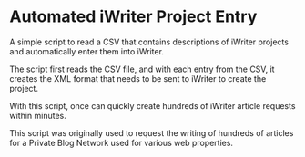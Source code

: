 # Automated iWriter Project Entry

A simple script to read a CSV that contains descriptions of iWriter projects and automatically enter them into iWriter.


The script first reads the CSV file, and with each entry from the CSV, it creates the XML format that needs to be sent to iWriter to create the project.

With this script, once can quickly create hundreds of iWriter article requests within minutes.

This script was originally used to request the writing of hundreds of articles for a Private Blog Network used for various web properties.